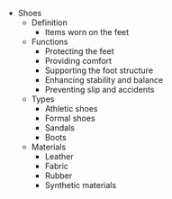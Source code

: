 - Shoes
  - Definition
    - Items worn on the feet
  - Functions
    - Protecting the feet
    - Providing comfort
    - Supporting the foot structure
    - Enhancing stability and balance
    - Preventing slip and accidents
  - Types
    - Athletic shoes
    - Formal shoes
    - Sandals
    - Boots
  - Materials
    - Leather
    - Fabric
    - Rubber
    - Synthetic materials